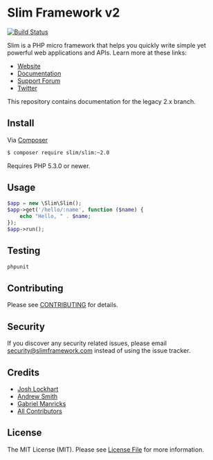 # Slim Framework v2

[![Build Status](https://travis-ci.org/slimphp/Slim.svg?branch=develop)](https://travis-ci.org/slimphp/Slim)

Slim is a PHP micro framework that helps you quickly write simple yet powerful web applications and APIs. Learn more at these links:

- [Website](http://www.slimframework.com)
- [Documentation](http://docs.slimframework.com)
- [Support Forum](http://help.slimframework.com)
- [Twitter](https://twitter.com/slimphp)

This repository contains documentation for the legacy 2.x branch.

## Install

Via [Composer](https://getcomposer.org/)

```bash
$ composer require slim/slim:~2.0
```

Requires PHP 5.3.0 or newer.

## Usage

```php
$app = new \Slim\Slim();
$app->get('/hello/:name', function ($name) {
    echo "Hello, " . $name;
});
$app->run();
```

## Testing

```bash
phpunit
```

## Contributing

Please see [CONTRIBUTING](https://github.com/slimphp/Slim/blob/master/CONTRIBUTING.md) for details.

## Security

If you discover any security related issues, please email security@slimframework.com instead of using the issue tracker.

## Credits

- [Josh Lockhart](https://github.com/codeguy)
- [Andrew Smith](https://github.com/silentworks)
- [Gabriel Manricks](https://github.com/gmanricks) 
- [All Contributors](https://github.com/slimphp/Slim/graphs/contributors)

## License

The MIT License (MIT). Please see [License File](https://github.com/slimphp/Slim/blob/master/LICENSE.md) for more information.

